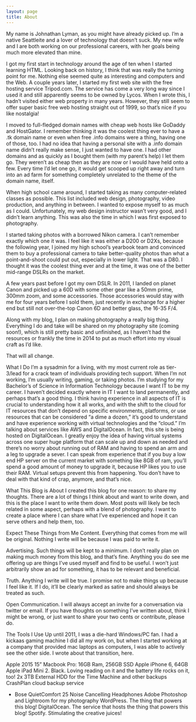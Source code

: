 ```yaml
---
layout: page
title: About
---
```


My name is Johnathan Lyman, as you might have already picked up. I’m a native Seattleite and a lover of technology that doesn’t suck. My new wife and I are both working on our professional careers, with her goals being much more elevated than mine.

I got my first start in technology around the age of ten when I started learning HTML. Looking back on history, I think that was really the turning point for me. Nothing else seemed quite as interesting and computers and the Web. A couple years later, I started my first web site with the free hosting service Tripod.com. The service has come a very long way since I used it and still apparently seems to be owned by Lycos. When I wrote this, I hadn’t visited either web property in many years. However, they still seem to offer super basic free web hosting straight out of 1999, so that’s nice if you like nostalgia!

I moved to full-fledged domain names with cheap web hosts like GoDaddy and HostGator. I remember thinking it was the coolest thing ever to have a .tk domain name or even when free .info domains were a thing, having one of those, too. I had no idea that having a personal site with a .info domain name didn’t really make sense, I just wanted to have one. I had other domains and as quickly as I bought them (with my parent’s help) I let them go. They weren’t as cheap then as they are now or I would have held onto a few. Every time I’d let one go, it would get scooped up right away and turn into an ad farm for something completely unrelated to the theme of the domain name, itself.

When high school came around, I started taking as many computer-related classes as possible. This list included web design, photography, video production, and anything in between. I wanted to expose myself to as much as I could. Unfortunately, my web design instructor wasn’t very good, and I didn’t learn anything. This was also the time in which I was first exposed to photography.

I started taking photos with a borrowed Nikon camera. I can’t remember exactly which one it was. I feel like it was either a D200 or D2Xs, because the following year, I joined my high school’s yearbook team and convinced them to buy a professional camera to take better-quality photos than what a point-and-shoot could put out, especially in lower light. That was a D80. I thought it was the coolest thing ever and at the time, it was one of the better mid-range DSLRs on the market.

A few years past before I got my own DSLR. In 2011, I landed on planet Canon and picked up a 60D with some other gear like a 50mm prime, 300mm zoom, and some accessories. Those accessories would stay with me for four years before I sold them, just recently in exchange for a higher end but still not over-the-top Canon 6D and better glass, the 16-35 F/4.

Along with my blog, I plan on making photography a really big thing. Everything I do and take will be shared on my photography site (coming soon!), which is still pretty basic and unfinished, as I haven’t had the resources or frankly the time in 2014 to put as much effort into my visual craft as I’d like.

That will all change.

What I Do
I’m a sysadmin for a living, with my most current role as tier-3/lead for a crack team of individuals providing tech support. When I’m not working, I’m usually writing, gaming, or taking photos. I’m studying for my Bachelor’s of Science in Information Technology because I want IT to be my career. I haven’t decided exactly where in IT I want to land permanently, and perhaps that’s a good thing. I think having experience in all aspects of IT is crucial to understanding how it all works, and with the shift to the cloud for IT resources that don’t depend on specific environments, platforms, or use resources that can be considered “a dime a dozen,” it’s good to understand and have experience working with virtual technologies and the “cloud.” I’m talking about services like AWS and DigitalOcean. In fact, this site is being hosted on DigitalOcean. I greatly enjoy the idea of having virtual systems across one super huge platform that can scale up and down as needed and there’s no worry about running out of RAM and having to spend an arm and a leg to upgrade a sever. I can speak from experience that if you buy a low end HP server on the current market with something like 8GB of ram, you’ll spend a good amount of money to upgrade it, because HP likes you to use their RAM. Virtual setups prevent this from happening. You don’t have to deal with that kind of crap, anymore, and that’s nice.

What This Blog is About
I created this blog for one reason: to share my thoughts. There are a lot of things I think about and want to write down, and this is the place I want to write them down. Most posts will likely be tech related in some aspect, perhaps with a blend of photography. I want to create a place where I can share what I’ve experienced and hope it can serve others and help them, too.

Expect These Things from Me
Content. Everything that comes from me will be original. Nothing I write will be because I was paid to write it.

Advertising. Such things will be kept to a minimum. I don’t really plan on making much money from this blog, and that’s fine. Anything you do see me offering up are things I’ve used myself and find to be useful. I won’t just arbitrarily show an ad for something, it has to be relevant and beneficial.

Truth. Anything I write will be true. I promise not to make things up because I feel like it. If I do, it’ll be clearly marked as satire and should always be treated as such.

Open Communication. I will always accept an invite for a conversation via twitter or email. If you have thoughts on something I’ve written about, think I might be wrong, or just want to share your two cents or contribute, please do.

The Tools I Use
Up until 2011, I was a die-hard Windows/PC fan. I had a kickaas gaming machine I did all my work on, but when I started working at a company that provided mac laptops as computers, I was able to actively see the other side. I wrote about that transition, here.

Apple 2015 15” Macbook Pro: 16GB Ram, 256GB SSD
Apple iPhone 6, 64GB
Apple iPad Mini 2. Black. Loving reading on it and the battery life rocks on it, too!
2x 3TB External HDD for the Time Machine and other backups
CrashPlan cloud backup service
* Bose QuietComfort 25 Noise Cancelling Headphones
Adobe Photoshop and Lightroom for my photography
WordPress. The thing that powers this blog!
DigitalOcean. The service that hosts the thing that powers this blog!
Spotify. Stimulating the creative juices!
